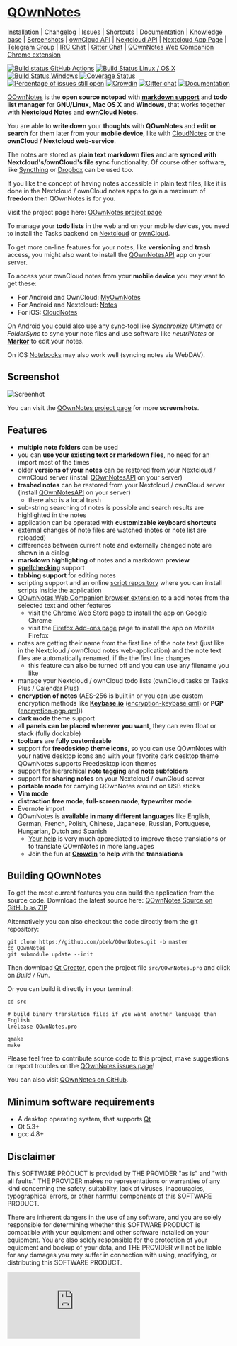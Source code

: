 # [QOwnNotes](https://www.qownnotes.org "QOwnNotes Official Site")

[Installation](https://www.qownnotes.org/installation) |
[Changelog](https://github.com/pbek/QOwnNotes/blob/develop/CHANGELOG.md) |
[Issues](https://github.com/pbek/QOwnNotes/issues) |
[Shortcuts](https://github.com/pbek/QOwnNotes/blob/develop/docs/content/getting-started/shortcuts.md) |
[Documentation](http://docs.qownnotes.org) |
[Knowledge base](https://www.qownnotes.org/Knowledge-base) |
[Screenshots](https://www.qownnotes.org) |
[ownCloud API](https://marketplace.owncloud.com/apps/qownnotesapi) |
[Nextcloud API](https://apps.nextcloud.com/apps/qownnotesapi) |
[Nextcloud App Page](https://apps.nextcloud.com/apps/qownnotes) |
[Telegram Group](https://t.me/QOwnNotes) |
[IRC Chat](https://kiwiirc.com/client/irc.freenode.net/#qownnotes) |
[Gitter Chat](https://gitter.im/qownnotes/qownnotes) |
[QOwnNotes Web Companion Chrome extension](https://chrome.google.com/webstore/detail/qownnotes-web-companion/pkgkfnampapjbopomdpnkckbjdnpkbkp)

[![Build status GitHub Actions](https://github.com/pbek/QOwnNotes/workflows/build-test/badge.svg?branch=develop)](https://github.com/pbek/QOwnNotes/actions)
[![Build Status Linux / OS X](https://travis-ci.org/pbek/QOwnNotes.svg?branch=develop)](https://travis-ci.org/pbek/QOwnNotes)
[![Build Status Windows](https://ci.appveyor.com/api/projects/status/github/pbek/QOwnNotes)](https://ci.appveyor.com/project/pbek/qownnotes)
[![Coverage Status](https://coveralls.io/repos/pbek/QOwnNotes/badge.svg?branch=develop&service=github)](https://coveralls.io/github/pbek/QOwnNotes?branch=develop)
[![Percentage of issues still open](http://isitmaintained.com/badge/open/pbek/QOwnNotes.svg)](http://isitmaintained.com/project/pbek/QOwnNotes "Percentage of issues still open")
[![Crowdin](https://d322cqt584bo4o.cloudfront.net/qownnotes/localized.svg)](https://crowdin.com/project/qownnotes)
[![Gitter chat](https://badges.gitter.im/gitterHQ/gitter.png)](https://gitter.im/qownnotes/qownnotes)
[![Documentation](https://readthedocs.org/projects/qownnotes/badge/?version=develop)](http://docs.qownnotes.org)

[QOwnNotes](https://www.qownnotes.org) is the **open source notepad** with
[**markdown support**](https://github.com/pbek/QOwnNotes/blob/develop/src/demonotes/Markdown%20Cheatsheet.md)
and **todo list manager** for **GNU/Linux**, **Mac OS X** and **Windows**,
that works together with [**Nextcloud Notes**](https://github.com/Nextcloud/notes)
and [**ownCloud Notes**](https://github.com/owncloud/notes).

You are able to **write down** your **thoughts** with **QOwnNotes** and **edit or search** for them later from your **mobile device**, like with [CloudNotes](http://peterandlinda.com/cloudnotes/) or the **ownCloud / Nextcloud web-service**.

The notes are stored as **plain text markdown files** and are **synced with Nextcloud's/ownCloud's file sync** functionality.
Of course other software, like [Syncthing](https://syncthing.net) or [Dropbox](https://www.dropbox.com) can be used too.

If you like the concept of having notes accessible in plain text files, like it is done in the Nextcloud / ownCloud notes apps to gain a maximum of **freedom** then QOwnNotes is for you.

Visit the project page here: [QOwnNotes project page](https://www.qownnotes.org)

To manage your **todo lists** in the web and on your mobile devices, you need to
install the Tasks backend on [Nextcloud](https://apps.nextcloud.com/apps/tasks)
or [ownCloud](https://marketplace.owncloud.com/apps/tasks).

To get more on-line features for your notes, like **versioning** and **trash** access, you might also want to install the [QOwnNotesAPI](https://github.com/pbek/qownnotesapi) app on your server.

To access your ownCloud notes from your **mobile device** you may want to get these:
- For Android and OwnCloud: [MyOwnNotes](https://f-droid.org/app/org.aykit.MyOwnNotes)
- For Android and Nextcloud: [Notes](https://f-droid.org/packages/it.niedermann.owncloud.notes)
- For iOS: [CloudNotes](https://itunes.apple.com/app/cloudnotes-owncloud-notes/id813973264)

On Android you could also use any sync-tool like *Synchronize Ultimate* or *FolderSync* to sync your note files and use software like *neutriNotes* or [**Markor**](https://f-droid.org/packages/net.gsantner.markor/) to edit your notes.

On iOS [Notebooks](https://itunes.apple.com/us/app/notebooks-write-and-organize/id780438662) may also work well (syncing notes via WebDAV).

## Screenshot

![Screenhot](screenshots/screenshot.png)

You can visit the [QOwnNotes project page](https://www.qownnotes.org) for more **screenshots**.

## Features

- **multiple note folders** can be used
- you can **use your existing text or markdown files**, no need for an import most of the times
- older **versions of your notes** can be restored from your Nextcloud / ownCloud server (install [QOwnNotesAPI](https://github.com/pbek/qownnotesapi) on your server)
- **trashed notes** can be restored from your Nextcloud / ownCloud server (install [QOwnNotesAPI](https://github.com/pbek/qownnotesapi) on your server)
    - there also is a local trash
- sub-string searching of notes is possible and search results are highlighted in the notes
- application can be operated with **customizable keyboard shortcuts**
- external changes of note files are watched (notes or note list are reloaded)
- differences between current note and externally changed note are shown in a dialog
- **markdown highlighting** of notes and a markdown **preview**
- **[spellchecking](https://docs.qownnotes.org/en/develop/spellchecking.html)** support
- **tabbing support** for editing notes
- scripting support and an online [script repository](https://github.com/qownnotes/scripts)
  where you can install scripts inside the application
- [QOwnNotes Web Companion browser extension](https://github.com/qownnotes/web-companion)
  to a add notes from the selected text and other features
	- visit the [Chrome Web Store](https://chrome.google.com/webstore/detail/qownnotes-web-companion/pkgkfnampapjbopomdpnkckbjdnpkbkp)
	  page to install the app on Google Chrome
	- visit the [Firefox Add-ons page](https://addons.mozilla.org/firefox/addon/qownnotes-web-companion)
	  page to install the app on Mozilla Firefox
- notes are getting their name from the first line of the note text (just like in the Nextcloud / ownCloud notes web-application) and the note text files are automatically renamed, if the the first line changes
    - this feature can also be turned off and you can use any filename you like
- manage your Nextcloud / ownCloud todo lists (ownCloud tasks or Tasks Plus / Calendar Plus)
- **encryption of notes** (AES-256 is built in or you can use custom encryption methods like
  **[Keybase.io](https://keybase.io)** ([encryption-keybase.qml](https://github.com/pbek/QOwnNotes/blob/develop/docs/content/scripting/examples/encryption-keybase.qml)) or
  **PGP** ([encryption-pgp.qml](https://github.com/pbek/QOwnNotes/blob/develop/docs/content/scripting/examples/encryption-pgp.qml)))
- **dark mode** theme support
- all **panels can be placed wherever you want**, they can even float or stack (fully dockable)
- **toolbars** are **fully customizable**
- support for **freedesktop theme icons**, so you can use QOwnNotes with your
  native desktop icons and with your favorite dark desktop theme
  QOwnNotes supports Freedesktop icon themes
- support for hierarchical **note tagging** and **note subfolders**
- support for **sharing notes** on your Nextcloud / ownCloud server
- **portable mode** for carrying QOwnNotes around on USB sticks
- **Vim mode**
- **distraction free mode**, **full-screen mode**, **typewriter mode**
- Evernote import
- QOwnNotes is **available in many different languages** like English, German, French, Polish, Chinese, Japanese, Russian, Portuguese, Hungarian, Dutch and Spanish
	- [Your help](https://www.qownnotes.org/Knowledge-base/How-can-I-help-to-translate-QOwnNotes) is very much appreciated to improve these translations or to translate QOwnNotes in more languages
	- Join the fun at **[Crowdin](https://crowdin.com/project/qownnotes/invite)** to **help** with the **translations**

## Building QOwnNotes

To get the most current features you can build the application from the source
code. Download the latest source here:
[QOwnNotes Source on GitHub as ZIP](https://github.com/pbek/QOwnNotes/archive/develop.zip)

Alternatively you can also checkout the code directly from the git repository:

```shell
git clone https://github.com/pbek/QOwnNotes.git -b master
cd QOwnNotes
git submodule update --init
```

Then download [Qt Creator](http://www.qt.io/download-open-source), open the
project file `src/QOwnNotes.pro` and click on *Build / Run*.

Or you can build it directly in your terminal:

```shell
cd src

# build binary translation files if you want another language than English
lrelease QOwnNotes.pro

qmake
make
```

Please feel free to contribute source code to this project, make suggestions or report troubles on the [QOwnNotes issues page](https://github.com/pbek/QOwnNotes/issues)!

You can also visit [QOwnNotes on GitHub](https://github.com/pbek/QOwnNotes).

## Minimum software requirements

- A desktop operating system, that supports [Qt](http://www.qt.io/)
- Qt 5.3+
- gcc 4.8+

## Disclaimer

This SOFTWARE PRODUCT is provided by THE PROVIDER "as is" and "with all faults." THE PROVIDER makes no representations or warranties of any kind concerning the safety, suitability, lack of viruses, inaccuracies, typographical errors, or other harmful components of this SOFTWARE PRODUCT.

There are inherent dangers in the use of any software, and you are solely responsible for determining whether this SOFTWARE PRODUCT is compatible with your equipment and other software installed on your equipment. You are also solely responsible for the protection of your equipment and backup of your data, and THE PROVIDER will not be liable for any damages you may suffer in connection with using, modifying, or distributing this SOFTWARE PRODUCT.

[![Matomo Stats](https://p.bekerle.com/piwik.php?idsite=3&rec=1)](https://www.qownnotes.org)
